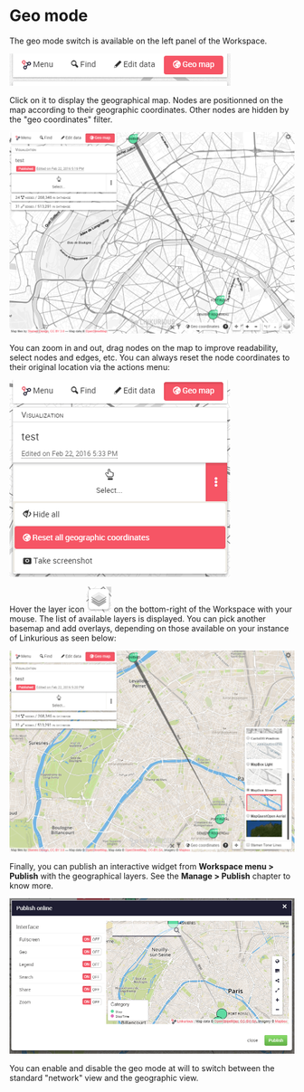 # Geo mode

The geo mode switch is available on the left panel of the Workspace.

![](geo-mode-button.png)

Click on it to display the geographical map. Nodes are positionned on the map according to their geographic coordinates. Other nodes are hidden by the "geo coordinates" filter.

![](geo-mode-enabled.png)

You can zoom in and out, drag nodes on the map to improve readability, select nodes and edges, etc. You can always reset the node coordinates to their original location via the actions menu:

![](reset-geo-coordinates.png)

Hover the layer icon ![](layer-icon.png) on the bottom-right of the Workspace with your mouse. The list of available layers is displayed. You can pick another basemap and add overlays, depending on those available on your instance of Linkurious as seen below:

![](geo-mode-alt.png)

Finally, you can publish an interactive widget from **Workspace menu > Publish** with the geographical layers. See the **Manage > Publish** chapter to know more.

![](geo-widget.png)

You can enable and disable the geo mode at will to switch between the standard "network" view and the geographic view.
